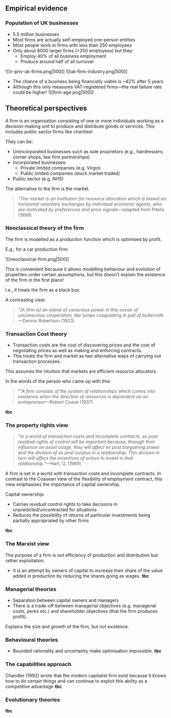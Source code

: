## Empirical evidence
### Population of UK businesses
- 5.5 million businesses
- Most firms are actually self-employed one-person entities
- Most people work in firms with less than 250 employees
- Only about 8000 larger firms (>250 employees) but they:
	- Employ 40% of all business employment
	- Produce around half of all turnover

![[n-priv-uk-firms.png|500]]
![[uk-firm-industry.png|500]]
- The chance of a business being financially viable is ~42% after 5 years
- Although this only measures VAT-registered firms—the real failure rate could be higher!
![[firm-age.png|500]]
## Theoretical perspectives
A firm is an organisation consisting of one or more individuals working as a decision-making unit to produce and distribute goods or services. This includes public sector firms like charities!

They can be:
- Unincorporated businesses such as sole proprietors (e.g., hairdressers, corner shops, law firm partnerships)
- Incorporated businesses:
	- Private limited companies (e.g. Virgin)
	- Public limited companies (stock market traded)
- Public sector (e.g. NHS)

The alternative to the firm is the market.

>*”The market is an institution for resource allocation which is based on horizontal voluntary exchanges by individual economic agents, who are motivated by preferences and price signals*—adapted from Pitelis (1999)

### Neoclassical theory of the firm
The firm is modelled as a production function which is optimised by profit. 

E.g., for a car production firm:

![[neoclassical-firm.png|500]]

This is convenient because it allows modelling behaviour and evolution of properties under certain assumptions, but this doesn’t explain the existence of the firm in the first place!

I.e., it treats the firm as a black box.

A contrasting view:
>*”[A firm is] an island of conscious power in this ocean of unconscious cooperation, like lumps coagulating in pail of buttermilk*—Dennis Robertson (1923)

### Transaction Cost theory
- Transaction costs are the cost of discovering prices and the cost of negotiating prices as well as making and enforcing contracts.
- This treats the firm and market as two alternative ways of carrying out transaction processes.

This assumes the intuition that markets are efficient resource allocators.

In the words of the person who came up with this:
>"*”A firm consists of the system of relationships which comes into existence when the direction of resources is dependent on an entrepreneur*—Robert Coase (1937)

**tbc**

### The property rights view
>*”In a world of transaction costs and incomplete contracts, ex post residual rights of control will be important because, through their influence on asset usage, they will affect ex post bargaining power and the division of ex post surplus in a relationship. This division in turn will affect the incentives of actors to invest in that relationship.”*—Hart, O, (1989)

A firm is set in a world with transaction costs and incomplete contracts. In contrast to the Coasean view of the flexibility of employment contract, this view emphasises the importance of capital ownership.

Capital ownership:
- Carries *residual control rights* to take decisions in unpredicted/uncontracted  for situations
- Reduces the possibility of returns of particular investments being partially appropriated by other firms

**tbc**

### The Marxist view
The purpose of a firm is *not* efficiency of production and distribution but rather exploitation.
- It is an attempt by owners of capital to increase their share of the value added in production by reducing the shares going as wages.
**tbc**

### Managerial theories
- Separation between capital owners and managers
- There is a trade-off between managerial objectives (e.g. managerial costs, perks etc.) and shareholder objectives (that the firm produces profit).

Explains the size and growth of the firm, but not existence.

### Behavioural theories
- Bounded rationality and uncertainty make optimisation impossible.
**tbc**

### The capabilities approach
 Chandler (1992) wrote that the modern capitalist firm exist because it knows how to do certain things and can continue to exploit this ability as a competitive advantage
**tbc**

### Evolutionary theories

**tbc**
